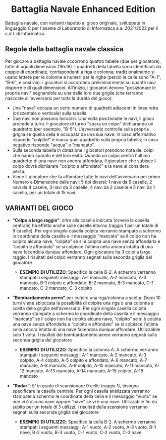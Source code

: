<center>

# **Battaglia Navale Enhanced Edition** #

</center>

Battaglia navale, con varianti rispetto al gioco originale, sviluppata in linguaggio C per l'esame di Laboratorio di Informatica a.a. 2021/2022 per il c.d.l. di Informatica.

## **Regole della battaglia navale classica** ##

Per giocare a battaglia navale occorrono quattro tabelle (due per giocatore), tutte di uguali
dimensioni (16x16). I quadretti della tabella sono identificati da coppie di coordinate, corrispondenti
a riga e colonna; tradizionalmente si usano lettere per le colonne e numeri per le righe (perciò le
celle sono "A-1", "B-6", e così via). I giocatori si accordano preliminarmente su quante navi disporre
e di quali dimensioni. All'inizio, i giocatori devono "posizionare le proprie navi" segnandole su una
delle loro due griglie (che terranno nascoste all'avversario per tutta la durata del gioco):

- Una "nave" occupa un certo numero di quadretti adiacenti in linea retta (orizzontale o verticale)
sulla tabella.
- Due navi non possono toccarsi. Una volta posizionate le navi, il gioco procede a turni.
Il giocatore di turno "spara un colpo" dichiarando un quadretto (per esempio, "B-5"). L'avversario
controlla sulla propria griglia se quella cella è occupata da una sua nave. In caso affermativo
risponde "colpito!" e marca quel quadretto sulla propria tabella; in caso negativo risponde "acqua" o
"mancato".
- Sulla seconda tabella in dotazione i giocatori prendono nota dei colpi che hanno sparato
e del loro esito. Quando un colpo centra l'ultimo quadretto di una nave non ancora affondata, il
giocatore che subisce il colpo dovrà dichiarare "colpito e affondato!" e la nave si considera persa.
- Vince il giocatore che fa affondare tutte le navi dell'avversario per primo
Numero e Dimensione delle navi:
5 tipi diversi: 1 nave da 5 caselle, 2 navi da 4 caselle, 3 navi da 3 caselle, 4 navi da 2 caselle e 5
navi da 1 casella, per un totale di 15 navi.

## **VARIANTI DEL GIOCO** ##

- **“Colpo a largo raggio”**: oltre alla casella indicata (ovvero la casella centrale) ha effetto anche
sulle caselle intorno (raggio 1 per un totale di 9 caselle). Per ogni singola casella colpita
verranno stampate a schermo le coordinate della casella e il messaggio “mancato” se il colpo
non ha colpito alcuna nave, “colpito” se si è colpita una nave senza affondarla e “colpito e
affondato” se si colpisce l’ultima cella ancora intatta di una nave facendola dunque affondare.
Ogni giocatore ha 3 colpi a largo raggio. I risultati del colpo verranno segnati sulla seconda
griglia del giocatore
  - **ESEMPIO DI UTILIZZO**: Specifico la cella B-2. A schermo verranno stampati i seguenti messaggi:
A-1 mancato, A-2 mancato, A-3 mancato, B-1 colpito e affondato, B-2 mancato, B-3 mancato, C-1
mancato, C-2 mancato, C-3 colpito

- **“Bombardamento aereo”** per colpire una riga/colonna a scelta: Dopo 10 turni viene sbloccata
la possibilità di colpire una riga o una colonna a scelta della griglia dell’avversario. Per ogni
singola casella colpita verranno stampate a schermo le coordinate della casella e il
messaggio “mancato” se il colpo non ha colpito alcuna nave, “colpito” se si è colpita una nave
senza affondarla e “colpito e affondato” se si colpisce l’ultima cella ancora intatta di una nave
facendola dunque affondare. Utilizzabile solo 1 volta. I risultati del bombardamento aereo
verranno segnati sulla seconda griglia del giocatore
  - **ESEMPIO DI UTILIZZO**: Specifico la colonna A. A schermo verranno stampati i seguenti messaggi:
A-1 mancato, A-2 mancato, A-3 colpito, A-4 colpito, A-5 colpito e affondato, A-6 mancato, A-7
mancato, A-8 mancato, A-9 colpito, A-10 mancato, A-11 mancato, A-12 mancato, A-13 mancato, A-14 mancato, A-15 colpito, A-16 mancato

- **“Radar”**: E’ in grado di scansionare 9 celle (raggio 1), bisogna specificare la casella centrale.
Per ogni casella analizzata verranno stampate a schermo le coordinate della cella e il
messaggio “vuoto” se non vi è alcuna nave oppure “nave” se vi è una nave. Utilizzabile fin
da subito per un totale di 3 utilizzi. I risultati della scansione verranno segnati sulla seconda
griglia del giocatore
  - **ESEMPIO DI UTILIZZO**: Specifico la cella B-2. A schermo verranno stampati i seguenti messaggi:
A-1 vuoto, A-2 vuoto, A-3 vuoto, B-1 nave, B-2 vuoto, B-3 vuoto, C-1 vuoto, C-2 vuoto, C-3 nave
